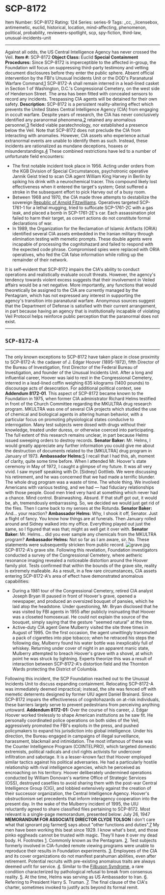 # SCP-8172
Item Number: SCP-8172
Rating: 124
Series: series-9
Tags: _cc, _licensebox, antimemetic, euclid, historical, location, mind-affecting, phenomenon, political, probability, reviewers-spotlight, scp, spy-fiction, third-law, unusual-incidents-unit

---

Against all odds, the US Central Intelligence Agency has never crossed the Veil.
**Item #:** SCP-8172
**Object Class:** Euclid
**Special Containment Procedures:** Since SCP-8172 is imperceptible to the affected in-group, the Foundation will focus on suppressing third-party testimony and vetting document disclosures before they enter the public sphere.
Absent official intervention by the FBI's Unusual Incidents Unit or the DOD's Paranatural Warfare Command,[1](javascript:;) SCP-8172-A shall remain interred in a lead-lined casket in Section 1 of Washington, D.C.'s Congressional Cemetery, on the west side of Henderson Street. The area has been fitted with concealed sensors to record any incidents. Trespassing CIA agents will be detained for their own safety.
**Description:** SCP-8172 is a persistent reality-altering effect which prevents the United States Central Intelligence Agency (CIA) from engaging in occult warfare. Despite years of research, the CIA has never conclusively identified any paranormal phenomena,[2](javascript:;) retained any anomalous personnel,[3](javascript:;) fielded viable paratechnology, nor established a presence below the Veil.
Note that SCP-8172 does not preclude the CIA from interacting with anomalies. However, CIA assets who experience actual extranormal events are unable to identify them as such. Instead, these incidents are rationalized as mundane deceptions, hoaxes or misunderstandings.[4](javascript:;) These combined restrictions have led to a number of unfortunate field encounters:
  * The first notable incident took place in 1956. Acting under orders from the KGB Division of Special Circumstances, psychotronic operative Jannik Geist tried to scan CIA agent William King Harvey in Berlin by spiking his drink with a neurochemical tracer. This compound likely lost effectiveness when it entered the target's system; Geist suffered a stroke in the subsequent effort to pick Harvey out of a busy room.
  * Between 1968 and 1970, the CIA made three attempts to destabilize the sovereign [Republic of Arnold Fitzwilliams](/scp-1761). Operatives targeted SCP-1761-1 for a lethal mugging, tried to suffocate SCP-1761-2C with a gas leak, and placed a bomb in SCP-1761-2E's car. Each assassination plot failed to harm their target, as covert actions do not constitute formal declarations of war.
  * In 1989, the Organization for the Reclamation of Islamic Artifacts (ORIA) identified several CIA assets embedded in the Iranian military through elimination testing with memetic prompts. These double agents were incapable of processing the cognitohazard and failed to respond with the expected code phrase. Compromised spies were replaced with ORIA operatives, who fed the CIA false information while rolling up the remainder of their network.

It is self-evident that SCP-8172 impairs the CIA's ability to conduct operations and realistically evaluate occult threats. However, the agency's tendency towards violent excess suggests that their involvement in Veiled affairs would be a net negative. More importantly, any functions that would theoretically be assigned to the CIA are currently managed by the Pentagram, which has not expressed any interest in supporting the agency's transition into paranatural warfare. Anonymous sources suggest that the Department of Defense is satisfied with their current arrangement, in part because having an agency that is institutionally incapable of violating Veil Protocol helps reinforce public perception that the paranormal does not exist.
* * *
## `SCP-8172-A`
* * *
The only known exceptions to SCP-8172 have taken place in close proximity to SCP-8172-A: the cadaver of J. Edgar Hoover (1895-1972), fifth Director of the Bureau of Investigation, first Director of the Federal Bureau of Investigation, and founder of the Unusual Incidents Unit. After a long and influential career, Hoover was laid to rest in the Congressional Cemetery, interred in a lead-lined coffin weighing 635 kilograms (1400 pounds) to discourage acts of desecration. For additional political context, see **Addendum 8172-01**.
This aspect of SCP-8172 became known to the Foundation in 1975, when former CIA administrator Richard Helms testified in front of the Church Committee regarding the MKULTRA drug research program. MKULTRA was one of several CIA projects which studied the use of chemical and biological agents in altering human behavior, with a particular focus on promoting physiological states conducive to interrogation. Many test subjects were dosed with drugs without their knowledge, treated under duress, or otherwise coerced into participating. The full extent of this research remains unclear, in part because Helms issued sweeping orders to destroy records.
**Senator Baker:** Mr. Helms, I would greatly appreciate any further information you could give me about the destruction of documents related to the [MKULTRA] drug program in January of 1973.
**Ambassador Helms:**[5](javascript:;) I recall that I had this, ah, moment of clarity, quite some time before. When I attended Mr. Hoover's state ceremony in May of 1972, I caught a glimpse of my future. It was all very vivid. I saw myself speaking with Dr. [Sidney] Gottlieb. We were discussing his retirement, and he was concerned that we had made a terrific blunder. The whole drug program was a waste of time. The whole thing. We involved Americans with various testing, and we had — had fiduciary relationships with those people. Good men tried very hard at something which never had a chance. Mind control. Brainwashing. Absurd. If that stuff got out, it would be, ah, tremendously embarrassing. So, we decided we would just get rid of the files. Then I came back to my senses at the Rotunda.
**Senator Baker:** And… your reaction?
**Ambassador Helms:** Why, I shook it off, Senator. Just a flight of fancy. You know how things are at funerals. Then January rolled around and Sidney walked into my office. Everything played out just the same, so I figured that was that; might as well get it over with.
**Senator Baker:** Mr. Helms… did you ever sample any chemicals from the MKULTRA program?
**Ambassador Helms:** Not so far as I am aware, sir. No.
These statements were subsequently stricken from public record.
![grave.jpg](https://scp-wiki.wdfiles.com/local--files/scp-8172/grave.jpg)
SCP-8172-A's grave site.
Following this revelation, Foundation investigators conducted a survey of the Congressional Cemetery, where aetheric resonance imaging revealed a noticeable distortion around the Hoover family plot. Tests confirmed that within the bounds of the grave site, reality is extremely malleable. As a result, in a few rare circumstances, CIA assets entering SCP-8172-A's area of effect have demonstrated anomalous capabilities:
  * During a 1981 tour of the Congressional Cemetery, retired CIA analyst Joseph Bryan III paused in front of Hoover's grave, opened a newspaper, and produced an oversized bouquet of pansies, which he laid atop the headstone. Under questioning, Mr. Bryan disclosed that he was visited by FBI agents in 1955 after publicly insinuating that Hoover was a closeted homosexual. He could not explain the source of the bouquet, simply saying that the gesture "seemed natural" at the time.
  * Active-duty CIA agent Gene Mulberry visited the site three times in August of 1995. On the first occasion, the agent unwittingly transmuted a pack of cigarettes into pipe tobacco; when he retraced his steps the following day, Mulberry found his water bottle was inexplicably full of whiskey. Returning under cover of night in an apparent manic state, Mulberry attempted to breach Hoover's grave with a shovel, at which point he was struck by lightning. Experts theorize this was a result of interaction between SCP-8172-A's distortion field and the Thornton Wards protecting the District of Columbia.

Following this incident, the SCP Foundation reached out to the Unusual Incidents Unit to discuss expanding containment. Relocating SCP-8172-A was immediately deemed impractical; instead, the site was fenced off with memetic deterrents designed by former UIU agent Daniel Brainard. Since SCP-8172 impairs the effectiveness of cognitohazards on at-risk individuals, these barriers largely serve to prevent pedestrians from perceiving anything untoward.
**Addendum 8172-01:** Over the course of his career, J. Edgar Hoover worked tirelessly to shape American institutions as he saw fit. He personally coordinated police operations on both sides of the Veil, aggressively promoted the FBI's exploits in the press, and pushed policymakers to expand his jurisdiction into global intelligence. Under his direction, the Bureau engaged in campaigns of illegal surveillance, harassment, blackmail and intimidation. The most infamous of these was the Counter Intelligence Program (COINTELPRO), which targeted domestic extremists, political radicals and civil rights activists for undercover infiltration and sabotage.
It is a lesser-known fact that Hoover employed similar tactics against his political adversaries. He had a particularly hostile relationship with rival intelligence agencies, which he perceived as encroaching on his territory. Hoover deliberately undermined operations conducted by William Donovan's wartime Office of Strategic Services (OSS), destroyed casefiles to avoid sharing them with the post-war Central Intelligence Group (CIG), and lobbied extensively against the creation of their successor organization, the Central Intelligence Agency. Hoover's obstructionism set precedents that inform interagency cooperation into the present day.
In the wake of the Mulberry incident of 1995, the UIU reluctantly agreed to share classified files pertaining to SCP-8172. Most relevant is a single-page memorandum, presented below:
July 26, 1947
**MEMORANDUM FOR ASSOCIATE DIRECTOR CLYDE TOLSON**
I don't care what that ignorant pig farmer[6](javascript:;) says about "other functions and duties".[7](javascript:;) My men have been working this beat since 1929. I know what's best, and those pinko eggheads cannot be trusted with magic. They'll have it over my dead body.
H.
Footnotes
[1](javascript:;). Commonly known as the Pentagram.
[2](javascript:;). Test subjects formerly involved in CIA-funded remote viewing programs were unable to reproduce their results in Foundation experiments.
[3](javascript:;). Employees of the CIA and its cover organizations do not manifest parahuman abilities, even after retirement. Potential recruits with pre-existing anomalous traits are always deemed unfit for service.
[4](javascript:;). Similar to the [Filbuson Syndrome](/saphir-centre), a rare condition characterized by pathological refusal to break from consensus reality.
[5](javascript:;). At the time, Helms was serving as US Ambassador to Iran.
[6](javascript:;). Referring to President Harry S. Truman.
[7](javascript:;). The final clause of the CIA's charter, sometimes invoked to justify acts beyond its formal remit.